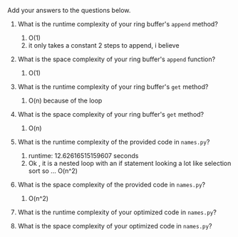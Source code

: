 Add your answers to the questions below.

1. What is the runtime complexity of your ring buffer's `append` method?
   1. O(1)
   2. it only takes a constant 2 steps to append, i believe
   
2. What is the space complexity of your ring buffer's `append` function?
   1. O(1)

3. What is the runtime complexity of your ring buffer's `get` method?
   1. O(n) because of the loop

4. What is the space complexity of your ring buffer's `get` method?
   1. O(n)

5. What is the runtime complexity of the provided code in `names.py`?
   1. runtime: 12.62616515159607 seconds
   2. Ok , it is a nested loop with an if statement looking a lot like selection sort so ... O(n^2)

6. What is the space complexity of the provided code in `names.py`?
   1. O(n^2)

7. What is the runtime complexity of your optimized code in `names.py`?

8. What is the space complexity of your optimized code in `names.py`?
